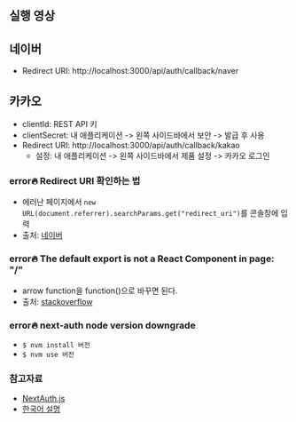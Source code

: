## 실행 영상

## 네이버

- Redirect URI: http://localhost:3000/api/auth/callback/naver

## 카카오

- clientId: REST API 키
- clientSecret: 내 애플리케이션 -> 왼쪽 사이드바에서 보안 -> 발급 후 사용
- Redirect URI: http://localhost:3000/api/auth/callback/kakao
  - 설정: 내 애플리케이션 -> 왼쪽 사이드바에서 제품 설정 -> 카카오 로그인

### error🔥 Redirect URI 확인하는 법

- 에러난 페이지에서 `new URL(document.referrer).searchParams.get("redirect_uri")`를 콘솔창에 입력
- 출처: [네이버](https://help.naver.com/support/contents/contents.help?serviceNo=17063&categoryNo=17795&from=alias)

### error🔥 The default export is not a React Component in page: "/"

- arrow function을 function()으로 바꾸면 된다.
- 출처: [stackoverflow](https://stackoverflow.com/questions/59873698/the-default-export-is-not-a-react-component-in-page-nextjs)

### error🔥 next-auth node version downgrade

- `$ nvm install 버전`
- `$ nvm use 버전`

### 참고자료

- [NextAuth.js](https://next-auth.js.org/getting-started/example)
- [한국어 설명](https://blog.toycrane.xyz/7분만에-next-auth-알아보기-d4432ff97158)
